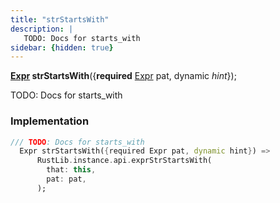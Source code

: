 ```yaml
---
title: "strStartsWith"
description: |
   TODO: Docs for starts_with
sidebar: {hidden: true}
---
```

<span class="dart-code"><strong>[Expr] strStartsWith</strong>({<span class="nobr"><strong>required</strong> [Expr] pat</span>, <span class="nobr">dynamic <i>hint</i></span>});</span>

 TODO: Docs for starts_with
### Implementation
```dart
/// TODO: Docs for starts_with
  Expr strStartsWith({required Expr pat, dynamic hint}) =>
      RustLib.instance.api.exprStrStartsWith(
        that: this,
        pat: pat,
      );
```

[Expr]: /reference/classes/expr
[dynamic]: #